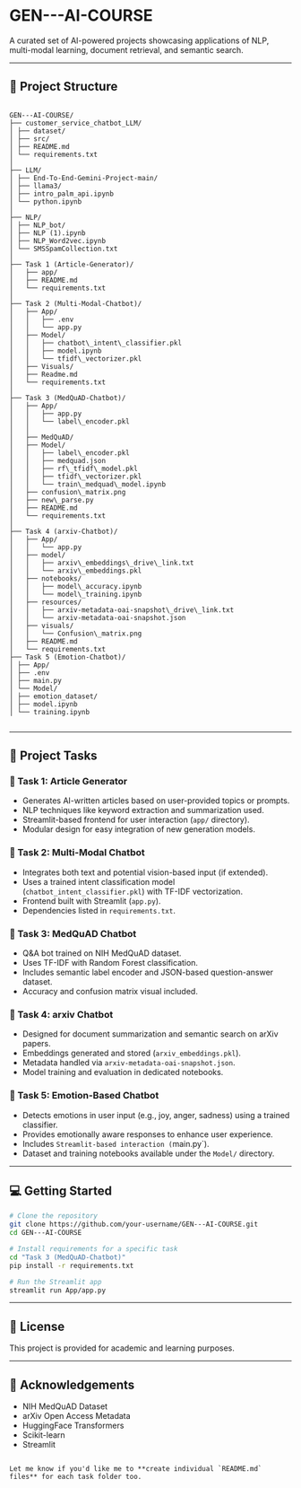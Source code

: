 


# GEN---AI-COURSE

A curated set of AI-powered projects showcasing applications of NLP, multi-modal learning, document retrieval, and semantic search.

---

## 📁 Project Structure

```

GEN---AI-COURSE/
├── customer_service_chatbot_LLM/
│ ├── dataset/
│ ├── src/
│ ├── README.md
│ └── requirements.txt
│
├── LLM/
│ ├── End-To-End-Gemini-Project-main/
│ ├── llama3/
│ ├── intro_palm_api.ipynb
│ └── python.ipynb
│
├── NLP/
│ ├── NLP_bot/
│ ├── NLP (1).ipynb
│ ├── NLP_Word2vec.ipynb
│ └── SMSSpamCollection.txt
│
├── Task 1 (Article-Generator)/
│   ├── app/
│   ├── README.md
│   └── requirements.txt
│
├── Task 2 (Multi-Modal-Chatbot)/
│   ├── App/
│   │   ├── .env
│   │   └── app.py
│   ├── Model/
│   │   ├── chatbot\_intent\_classifier.pkl
│   │   ├── model.ipynb
│   │   └── tfidf\_vectorizer.pkl
│   ├── Visuals/
│   ├── Readme.md
│   └── requirements.txt
│
├── Task 3 (MedQuAD-Chatbot)/
│   ├── App/
│   │   ├── app.py
│   │   └── label\_encoder.pkl
│   │
│   ├── MedQuAD/
│   ├── Model/
│   │   ├── label\_encoder.pkl
│   │   ├── medquad.json
│   │   ├── rf\_tfidf\_model.pkl
│   │   ├── tfidf\_vectorizer.pkl
│   │   └── train\_medquad\_model.ipynb
│   ├── confusion\_matrix.png
│   ├── new\_parse.py
│   ├── README.md
│   └── requirements.txt
│
├── Task 4 (arxiv-Chatbot)/
│   ├── App/
│   │   └── app.py
│   ├── model/
│   │   ├── arxiv\_embeddings\_drive\_link.txt
│   │   └── arxiv\_embeddings.pkl
│   ├── notebooks/
│   │   ├── model\_accuracy.ipynb
│   │   └── model\_training.ipynb
│   ├── resources/
│   │   ├── arxiv-metadata-oai-snapshot\_drive\_link.txt
│   │   └── arxiv-metadata-oai-snapshot.json
│   ├── visuals/
│   │   └── Confusion\_matrix.png
│   ├── README.md
│   └── requirements.txt
├── Task 5 (Emotion-Chatbot)/
│ ├── App/
│ ├── .env
│ ├── main.py
│ └── Model/
│ ├── emotion_dataset/
│ ├── model.ipynb
│ └── training.ipynb


````

---

## 📌 Project Tasks

### 🔹 Task 1: Article Generator
- Generates AI-written articles based on user-provided topics or prompts.
- NLP techniques like keyword extraction and summarization used.
- Streamlit-based frontend for user interaction (`app/` directory).
- Modular design for easy integration of new generation models.

### 🔹 Task 2: Multi-Modal Chatbot
- Integrates both text and potential vision-based input (if extended).
- Uses a trained intent classification model (`chatbot_intent_classifier.pkl`) with TF-IDF vectorization.
- Frontend built with Streamlit (`app.py`).
- Dependencies listed in `requirements.txt`.

### 🔹 Task 3: MedQuAD Chatbot
- Q&A bot trained on NIH MedQuAD dataset.
- Uses TF-IDF with Random Forest classification.
- Includes semantic label encoder and JSON-based question-answer dataset.
- Accuracy and confusion matrix visual included.

### 🔹 Task 4: arxiv Chatbot
- Designed for document summarization and semantic search on arXiv papers.
- Embeddings generated and stored (`arxiv_embeddings.pkl`).
- Metadata handled via `arxiv-metadata-oai-snapshot.json`.
- Model training and evaluation in dedicated notebooks.

### 🔹 Task 5: Emotion-Based Chatbot
- Detects emotions in user input (e.g., joy, anger, sadness) using a trained classifier.
- Provides emotionally aware responses to enhance user experience.
- Includes `Streamlit-based interaction (`main.py`).
- Dataset and training notebooks available under the `Model/` directory.

---

## 💻 Getting Started

```bash
# Clone the repository
git clone https://github.com/your-username/GEN---AI-COURSE.git
cd GEN---AI-COURSE

# Install requirements for a specific task
cd "Task 3 (MedQuAD-Chatbot)"
pip install -r requirements.txt

# Run the Streamlit app
streamlit run App/app.py
````

---

## 📜 License

This project is provided for academic and learning purposes.

---

## 🙏 Acknowledgements

* NIH MedQuAD Dataset
* arXiv Open Access Metadata
* HuggingFace Transformers
* Scikit-learn
* Streamlit

```

Let me know if you'd like me to **create individual `README.md` files** for each task folder too.
```

